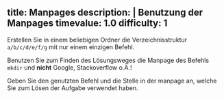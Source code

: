 title: Manpages
description: |
  Benutzung der Manpages
timevalue: 1.0
difficulty: 1
---
Erstellen Sie in einem beliebigen Ordner die Verzeichnisstruktur `a/b/c/d/e/f/g` mit nur einem einzigen Befehl.

Benutzen Sie zum Finden des Lösungsweges die Manpage des Befehls `mkdir` und **nicht** Google, Stackoverflow o.Ä.!

Geben Sie den genutzten Befehl und die Stelle in der manpage an, welche Sie zum Lösen der Aufgabe verwendet haben.
